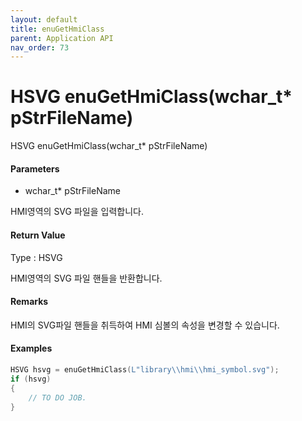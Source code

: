 ```yaml
---
layout: default
title: enuGetHmiClass
parent: Application API
nav_order: 73
---
```

# HSVG enuGetHmiClass\(wchar\_t\* pStrFileName\)

HSVG enuGetHmiClass\(wchar\_t\* pStrFileName\)

#### Parameters

* wchar\_t\* pStrFileName

HMI영역의 SVG 파일을 입력합니다.

#### Return Value

Type : HSVG

HMI영역의 SVG 파일 핸들을 반환합니다.

#### Remarks

HMI의 SVG파일 핸들을 취득하여 HMI 심볼의 속성을 변경할 수 있습니다.

#### Examples

```cpp
HSVG hsvg = enuGetHmiClass(L"library\\hmi\\hmi_symbol.svg");
if (hsvg)
{
    // TO DO JOB.
}
```



